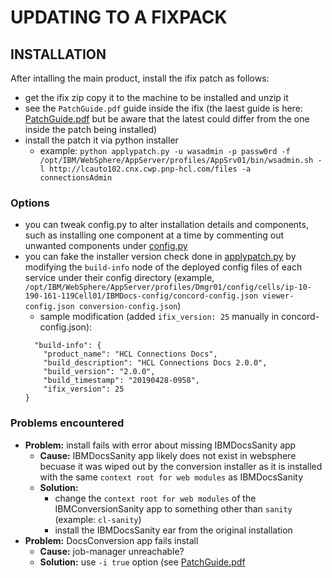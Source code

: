 # UPDATING TO A FIXPACK

## INSTALLATION
After intalling the main product, install the ifix patch as follows:

- get the ifix zip copy it to the machine to be installed and unzip it
- see the `PatchGuide.pdf` guide inside the ifix (the laest guide is here: [PatchGuide.pdf](./PatchGuide.pdf) but be aware that the latest could differ from the one inside the patch being installed)
- install the patch it via python installer
  - example: `python applypatch.py -u wasadmin -p passw0rd -f /opt/IBM/WebSphere/AppServer/profiles/AppSrv01/bin/wsadmin.sh -l http://lcauto102.cnx.cwp.pnp-hcl.com/files -a connectionsAdmin`

### Options
- you can tweak config.py to alter installation details and components, such as installing one component at a time by commenting out unwanted components under [config.py](../script/config.py#L200)
- you can fake the installer version check done in [applypatch.py](../deployment/fixpack/script/applypatch.py#L52) by modifying the `build-info` node of the deployed config files of each service under their config directory (example, `/opt/IBM/WebSphere/AppServer/profiles/Dmgr01/config/cells/ip-10-190-161-119Cell01/IBMDocs-config/concord-config.json viewer-config.json conversion-config.json`)
  - sample modification (added  `ifix_version: 25` manually in concord-config.json):
  ```
    "build-info": {
      "product_name": "HCL Connections Docs",
      "build_description": "HCL Connections Docs 2.0.0",
      "build_version": "2.0.0",
      "build_timestamp": "20190428-0958",
      "ifix_version": 25 
  }
  ```


### Problems encountered

  - **Problem:** install fails with error about missing IBMDocsSanity app
    - **Cause:** IBMDocsSanity app likely does not exist in websphere becuase it was wiped out by the conversion installer as it is installed with the same `context root for web modules` as IBMDocsSanity
    - **Solution:**
      - change the `context root for web modules` of the IBMConversionSanity app to something other than `sanity` (example: `cl-sanity`) 
      - install the IBMDocsSanity ear from the original installation
  - **Problem:** DocsConversion app fails install
    - **Cause:** job-manager unreachable?
    - **Solution:** use `-i true` option (see [PatchGuide.pdf](./PatchGuide.pdf)
